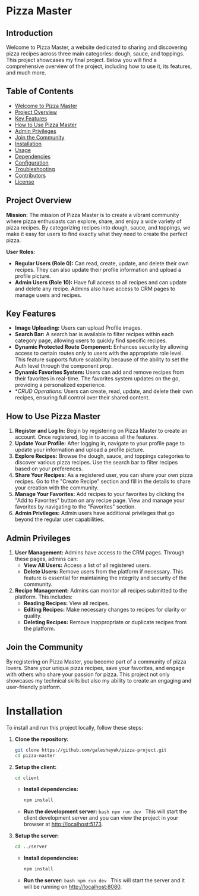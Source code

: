 # Pizza Master

## Introduction

Welcome to Pizza Master, a website dedicated to sharing and discovering pizza recipes across three main categories: dough, sauce, and toppings. This project showcases my final project. Below you will find a comprehensive overview of the project, including how to use it, its features, and much more.

## Table of Contents

- [Welcome to Pizza Master](#welcome)
- [Project Overview](#overview)
- [Key Features](#features)
- [How to Use Pizza Master](#how-to-use)
- [Admin Privileges](#admin-privileges)
- [Join the Community](#join-community)
- [Installation](#installation)
- [Usage](#usage)
- [Dependencies](#dependencies)
- [Configuration](#configuration)
- [Troubleshooting](#troubleshooting)
- [Contributors](#contributors)
- [License](#license)

## Project Overview

**Mission:**
The mission of Pizza Master is to create a vibrant community where pizza enthusiasts can explore, share, and enjoy a wide variety of pizza recipes. By categorizing recipes into dough, sauce, and toppings, we make it easy for users to find exactly what they need to create the perfect pizza.

**User Roles:**

- **Regular Users (Role 0):** Can read, create, update, and delete their own recipes. They can also update their profile information and upload a profile picture.
- **Admin Users (Role 10):** Have full access to all recipes and can update and delete any recipe. Admins also have access to CRM pages to manage users and recipes.

## Key Features

- **Image Uploading:** Users can upload Profile images.
- **Search Bar:** A search bar is available to filter recipes within each category page, allowing users to quickly find specific recipes.
- **Dynamic Protected Route Component:** Enhances security by allowing access to certain routes only to users with the appropriate role level. This feature supports future scalability because of the ability to set the Auth level through the component prop.
- **Dynamic Favorites System:** Users can add and remove recipes from their favorites in real-time. The favorites system updates on the go, providing a personalized experience.
- \*_CRUD Operations:_ Users can create, read, update, and delete their own recipes, ensuring full control over their shared content.

## How to Use Pizza Master

1. **Register and Log In:** Begin by registering on Pizza Master to create an account. Once registered, log in to access all the features.
2. **Update Your Profile:** After logging in, navigate to your profile page to update your information and upload a profile picture.
3. **Explore Recipes:** Browse the dough, sauce, and toppings categories to discover various pizza recipes. Use the search bar to filter recipes based on your preferences.
4. **Share Your Recipes:** As a registered user, you can share your own pizza recipes. Go to the "Create Recipe" section and fill in the details to share your creation with the community.
5. **Manage Your Favorites:** Add recipes to your favorites by clicking the "Add to Favorites" button on any recipe page. View and manage your favorites by navigating to the "Favorites" section.
6. **Admin Privileges:** Admin users have additional privileges that go beyond the regular user capabilities.

## Admin Privileges

1. **User Management:** Admins have access to the CRM pages. Through these pages, admins can:
   - **View All Users:** Access a list of all registered users.
   - **Delete Users:** Remove users from the platform if necessary. This feature is essential for maintaining the integrity and security of the community.
2. **Recipe Management:** Admins can monitor all recipes submitted to the platform. This includes:
   - **Reading Recipes:** View all recipes.
   - **Editing Recipes:** Make necessary changes to recipes for clarity or quality.
   - **Deleting Recipes:** Remove inappropriate or duplicate recipes from the platform.

## Join the Community

By registering on Pizza Master, you become part of a community of pizza lovers. Share your unique pizza recipes, save your favorites, and engage with others who share your passion for pizza. This project not only showcases my technical skills but also my ability to create an engaging and user-friendly platform.

# Installation

To install and run this project locally, follow these steps:

1. **Clone the repository:**

   ```bash
   git clone https://github.com/galeshayek/pizza-project.git
   cd pizza-master
   ```

2. **Setup the client:**

   ```bash
   cd client
   ```

   - **Install dependencies:**

     ```bash
     npm install
     ```

   - **Run the development server:**
     `bash
    npm run dev
    `
     This will start the client development server and you can view the project in your browser at [http://localhost:5173](http://localhost:5173).

3. **Setup the server:**

   ```bash
   cd ../server
   ```

   - **Install dependencies:**

     ```bash
     npm install
     ```

   - **Run the server:**
     `bash
    npm run dev
    `
     This will start the server and it will be running on [http://localhost:8080](http://localhost:8080).

